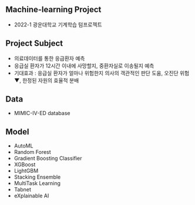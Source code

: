 ## Machine-learning Project
- 2022-1 광운대학교 기계학습 텀프로젝트

## Project Subject
- 의료데이터를 통한 응급환자 예측
- 응급실 환자가 12시간 이내에 사망할지, 중환자실로 이송될지 예측
- 기대효과 : 응급실 환자가 얼마나 위험한지 의사의 객관적인 판단 도움, 오진단 위험 ▼, 한정된 자원의 효율적 분배
## Data
- MIMIC-IV-ED database

## Model
- AutoML
- Random Forest
- Gradient Boosting Classifier
- XGBoost
- LightGBM
- Stacking Ensemble
- MultiTask Learning
- Tabnet
- eXplainable AI
